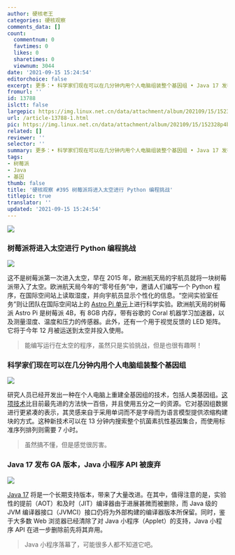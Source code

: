 ```yaml
---
author: 硬核老王
categories: 硬核观察
comments_data: []
count:
  commentnum: 0
  favtimes: 0
  likes: 0
  sharetimes: 0
  viewnum: 3044
date: '2021-09-15 15:24:54'
editorchoice: false
excerpt: 更多：• 科学家们现在可以在几分钟内用个人电脑组装整个基因组 • Java 17 发布 GA 版本，Java 小程序 API 被废弃
fromurl: ''
id: 13788
islctt: false
largepic: https://img.linux.net.cn/data/attachment/album/202109/15/152328p4bzikhdjfpc82db.jpg
url: /article-13788-1.html
pic: https://img.linux.net.cn/data/attachment/album/202109/15/152328p4bzikhdjfpc82db.jpg.thumb.jpg
related: []
reviewer: ''
selector: ''
summary: 更多：• 科学家们现在可以在几分钟内用个人电脑组装整个基因组 • Java 17 发布 GA 版本，Java 小程序 API 被废弃
tags:
- 树莓派
- Java
- 基因
thumb: false
title: '硬核观察 #395 树莓派将进入太空进行 Python 编程挑战'
titlepic: true
translator: ''
updated: '2021-09-15 15:24:54'
---
```


![](https://img.linux.net.cn/data/attachment/album/202109/15/152328p4bzikhdjfpc82db.jpg)


### 树莓派将进入太空进行 Python 编程挑战


![](https://img.linux.net.cn/data/attachment/album/202109/15/152349d4m2s28299282mxy.jpg)


这不是树莓派第一次进入太空，早在 2015 年，欧洲航天局的宇航员就将一块树莓派带入了太空。欧洲航天局今年的“零号任务”中，邀请人们编写一个 Python 程序，在国际空间站上读取湿度，并向宇航员显示个性化的信息。“空间实验室任务”则让团队在国际空间站上的 [Astro Pi 单元](https://www.zdnet.com/article/these-upgraded-raspberry-pi-computers-are-heading-to-space-for-a-python-programming-challenge/)上进行科学实验。欧洲航天局的树莓派 Astro Pi 是树莓派 4B，有 8GB 内存，带有谷歌的 Coral 机器学习加速器，以及测量湿度、温度和压力的传感器。此外，还有一个用于视觉反馈的 LED 矩阵。它将于今年 12 月被运送到太空并投入使用。



> 
> 能编写运行在太空的程序，虽然只是实验挑战，但是也很有趣啊！
> 
> 
> 


### 科学家们现在可以在几分钟内用个人电脑组装整个基因组


![](https://img.linux.net.cn/data/attachment/album/202109/15/152409sysx3zetke5tynmf.jpg)


研究人员已经开发出一种在个人电脑上重建全基因组的技术，包括人类基因组。[这项技术](https://phys.org/news/2021-09-scientists-entire-genomes-personal-minutes.html)比目前最先进的方法快一百倍，并且使用五分之一的资源。它对基因组数据进行更紧凑的表示，其灵感来自于采用单词而不是字母而为语言模型提供浓缩构建块的方式。这种新技术可以在 13 分钟内搜索整个抗菌素抗性基因集合，而使用标准序列排列则需要 7 小时。



> 
> 虽然搞不懂，但是感觉很厉害。
> 
> 
> 


### Java 17 发布 GA 版本，Java 小程序 API 被废弃


![](https://img.linux.net.cn/data/attachment/album/202109/15/152426yrq5ryqrnf4yacys.jpg)


[Java 17](https://openjdk.java.net/projects/jdk/17/) 将是一个长期支持版本，带来了大量改进。在其中，值得注意的是，实验性的提前（AOT）和及时（JIT）编译器由于进展甚微而被删除，而 Java 级的 JVM 编译器接口（JVMCI）接口仍将为外部构建的编译器版本所保留。同时，鉴于大多数 Web 浏览器已经清除了对 Java 小程序（Applet）的支持，Java 小程序 API 在进一步删除前先将其弃用。



> 
> Java 小程序落幕了，可能很多人都不知道它吧。
> 
> 
>